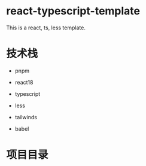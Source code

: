 # react-typescript-template
This is a react, ts, less template.

# 技术栈
- pnpm
- react18
- typescript
- less
- tailwinds

- babel


# 项目目录
